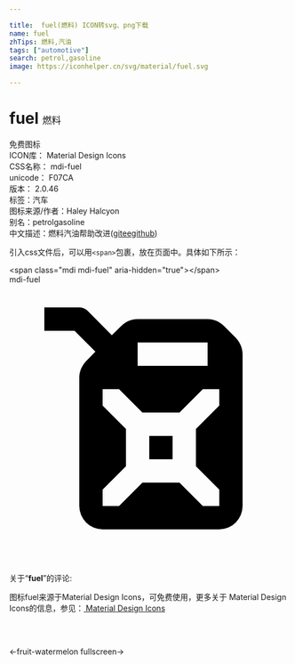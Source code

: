 ```yaml
---

title:  fuel(燃料) ICON转svg、png下载
name: fuel
zhTips: 燃料,汽油
tags: ["automotive"]
search: petrol,gasoline
image: https://iconhelper.cn/svg/material/fuel.svg

---
```


# fuel  <small style="font-size: 60%;font-weight: 100">燃料</small>


<div class="detail-page">
<p>
<span><span class="badge-success badge">免费图标</span> </span>
<br/>
<span>
ICON库：
<span class="badge-secondary badge">Material Design Icons</span> 
</span>
<br/>
<span>
CSS名称：
<span class="badge-secondary badge">mdi-fuel</span> 
</span>
<br/>
<span>
unicode：
<span class="badge-secondary badge">F07CA</span> 
<copy-btn content='F07CA' btn-title=""></copy-btn>
<copy-btn :content='String.fromCodePoint(parseInt("F07CA", 16))' btn-title="复制U"></copy-btn>
</span>
<br/>
<span>
版本：
<span class="badge-secondary badge">2.0.46</span> 
</span><br/><span>标签：<span class="badge-light badge"><router-link to="/tags/automotive.html">汽车</router-link></span></span>
<br/>
<span>图标来源/作者：<span class="badge-light badge">Haley Halcyon</span></span> 
<br/>
<span>别名：<span class="badge-light badge">petrol</span><span class="badge-light badge">gasoline</span></span><br/><span class="zh-detail">中文描述：<span class="badge-primary badge">燃料</span><span class="badge-primary badge">汽油</span><span class="help-link"><span>帮助改进</span>(<a href="https://gitee.com/liuwave/icon-helper/edit/master/json/material/fuel.json" target="_blank" rel="noopener noreferrer">gitee</a><a href="https://github.com/liuwave/icon-helper/edit/master/json/material/fuel.json" target="_blank" rel="noopener noreferrer">github</a></span>)</span><br/>
</p>
</div>
<div class="alert alert-dark">
  <i class="mdi mdi-fuel mdi-48px"></i>
  <i class="mdi mdi-fuel mdi-36px"></i>
  <i class="mdi mdi-fuel mdi-24px"></i>
  <i class="mdi mdi-fuel mdi-18px"></i>
</div>
<div>
  <p>引入css文件后，可以用<code>&lt;span&gt;</code>包裹，放在页面中。具体如下所示：    
  </p>
  <div class="alert alert-primary" style="font-size: 14px">
    &lt;span class="mdi mdi-fuel" aria-hidden="true"&gt;&lt;/span&gt;
    <copy-btn content='<span class="mdi mdi-fuel" aria-hidden="true"></span>'></copy-btn>
  </div>
  <div class="alert alert-secondary">
    <i class="mdi mdi-fuel"
    style="font-size: 24px"
    aria-hidden="true"></i> mdi-fuel
    <copy-btn content="mdi-fuel" btn-title="复制图标名称"></copy-btn>
  </div>
</div>
<div id="svg" class="svg-wrap">
<svg xmlns="http://www.w3.org/2000/svg" viewBox="0 0 24 24"><path d="M3,2H6C6.28,2 6.53,2.11 6.71,2.29L8.79,4.38L9.59,3.59C10,3.2 10.5,3 11,3H17C17.5,3 18,3.2 18.41,3.59L19.41,4.59C19.8,5 20,5.5 20,6V19A2,2 0 0,1 18,21H8A2,2 0 0,1 6,19V13L6,12V8C6,7.5 6.2,7 6.59,6.59L7.38,5.79L5.59,4H3V2M11,5V7H17V5H11M11.41,11L9.41,9H8V10.41L10,12.41V15.59L8,17.59V19H9.41L11.41,17H14.59L16.59,19H18V17.59L16,15.59V12.41L18,10.41V9H16.59L14.59,11H11.41M12,13H14V15H12V13Z" /></svg>
</div>
<detail full-name='mdi-fuel'></detail>
<div class="icon-detail__container">
<p>关于“<b>fuel</b>”的评论:</p>
</div>
<Vssue title="关于“fuel”的评论" />    
<div><p>图标fuel来源于Material Design Icons，可免费使用，更多关于 Material Design Icons的信息，参见：<a target="_blank" href="https://iconhelper.cn/material.html"> Material Design Icons</a>
</p></div>

<div style="padding:2rem 0 " class="page-nav"><p class="inner"><span class="prev">←<router-link to="/icon/fruit-watermelon.html">fruit-watermelon</router-link></span> <span class="next"><router-link to="/icon/fullscreen.html">fullscreen</router-link>→</span></p></div>

